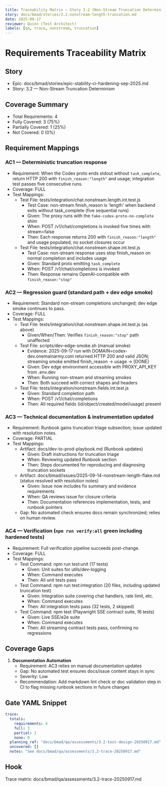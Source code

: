 ```yaml
---
title: Traceability Matrix — Story 3.2 (Non-Stream Truncation Determinism)
story: docs/bmad/stories/3.2.nonstream-length-truncation.md
date: 2025-09-17
reviewer: Quinn (Test Architect)
labels: [qa, trace, nonstream, truncation]
---
```


# Requirements Traceability Matrix

## Story

- Epic: docs/bmad/stories/epic-stability-ci-hardening-sep-2025.md
- Story: 3.2 — Non-Stream Truncation Determinism

## Coverage Summary

- Total Requirements: 4
- Fully Covered: 3 (75%)
- Partially Covered: 1 (25%)
- Not Covered: 0 (0%)

## Requirement Mappings

### AC1 — Deterministic truncation response

- Requirement: When the Codex proto ends stdout without `task_complete`, return HTTP 200 with `finish_reason:"length"` and usage; integration test passes five consecutive runs.
- Coverage: FULL
- Test Mappings:
  - Test File: tests/integration/chat.nonstream.length.int.test.js
    - Test Case: non-stream finish_reason is 'length' when backend exits without task_complete (five sequential runs)
    - Given: The proxy runs with the `fake-codex-proto-no-complete` shim
    - When: POST /v1/chat/completions is invoked five times with stream=false
    - Then: Each response returns 200 with `finish_reason:"length"` and usage populated, no socket closures occur
  - Test File: tests/integration/chat.nonstream.shape.int.test.js
    - Test Case: non-stream response uses stop finish_reason on normal completion and includes usage
    - Given: Standard proto emitting `task_complete`
    - When: POST /v1/chat/completions is invoked
    - Then: Response remains OpenAI-compatible with `finish_reason:"stop"`

### AC2 — Regression guard (standard path + dev edge smoke)

- Requirement: Standard non-stream completions unchanged; dev edge smoke continues to pass.
- Coverage: FULL
- Test Mappings:
  - Test File: tests/integration/chat.nonstream.shape.int.test.js (as above)
    - Given/When/Then: Verifies `finish_reason:"stop"` path unaffected
  - Test File: scripts/dev-edge-smoke.sh (manual smoke)
    - Evidence: 2025-09-17 run with DOMAIN=codex-dev.onemainarmy.com returned HTTP 200 and valid JSON; streaming smoke emitted finish_reason -> usage -> [DONE]
    - Given: Dev edge environment accessible with PROXY_API_KEY from .env.dev
    - When: Running non-stream and streaming smokes
    - Then: Both succeed with correct shapes and headers
  - Test File: tests/integration/nonstream.fields.int.test.js
    - Given: Standard completion path
    - When: POST /v1/chat/completions
    - Then: All required fields (id/object/created/model/usage) present

### AC3 — Technical documentation & instrumentation updated

- Requirement: Runbook gains truncation triage subsection; issue updated with resolution notes.
- Coverage: PARTIAL
- Test Mappings:
  - Artifact: docs/dev-to-prod-playbook.md (Runbook updates)
    - Given: Draft instructions for truncation triage
    - When: Reviewing updated Runbook section
    - Then: Steps documented for reproducing and diagnosing truncation sockets
  - Artifact: docs/bmad/issues/2025-09-14-nonstream-length-flake.md (status resolved with resolution notes)
    - Given: Issue now includes fix summary and evidence requirements
    - When: QA reviews issue for closure criteria
    - Then: Documentation references implementation, tests, and runbook pointers
  - Gap: No automated check ensures docs remain synchronized; relies on human review.

### AC4 — Verification (`npm run verify:all` green including hardened tests)

- Requirement: Full verification pipeline succeeds post-change.
- Coverage: FULL
- Test Mappings:
  - Test Command: npm run test:unit (17 tests)
    - Given: Unit suites for utils/dev-logging
    - When: Command executes
    - Then: All unit tests pass
  - Test Command: npm run test:integration (20 files, including updated truncation test)
    - Given: Integration suite covering chat handlers, rate limit, etc.
    - When: Command executes
    - Then: All integration tests pass (32 tests, 2 skipped)
  - Test Command: npm test (Playwright SSE contract suite, 16 tests)
    - Given: Live SSE/e2e suite
    - When: Command executes
    - Then: All streaming contract tests pass, confirming no regressions

## Coverage Gaps

1. **Documentation Automation**
   - Requirement: AC3 relies on manual documentation updates
   - Gap: No automated test ensures docs/issue content stays in sync
   - Severity: Low
   - Recommendation: Add markdown lint check or doc validation step in CI to flag missing runbook sections in future changes

## Gate YAML Snippet

```yaml
trace:
  totals:
    requirements: 4
    full: 3
    partial: 1
    none: 0
  planning_ref: "docs/bmad/qa/assessments/3.2-test-design-20250917.md"
  uncovered: []
  notes: "See docs/bmad/qa/assessments/3.2-trace-20250917.md"
```

## Hook

Trace matrix: docs/bmad/qa/assessments/3.2-trace-20250917.md
